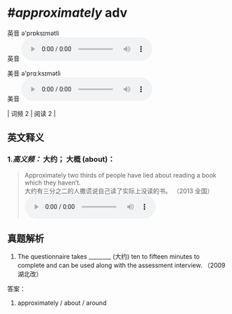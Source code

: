 # ***\#approximately*** adv
英音 ə'prɒksɪmətli  
英音
<audio src="./media/approximately-B.aac" controls="controls"></audio>

美音 ə'prɑːksɪmətli  
美音
<audio src="./media/approximately.aac" controls="controls"></audio>



| 词频 2 | 阅读 2 |  

英文释义
---
### 1.*高义频：* **大约； 大概 (about)：**  

 > Approximately two thirds of people have lied about reading a book which they haven’t.  
 > 大约有三分之二的人撒谎说自己读了实际上没读的书。  （2013 全国）  
<audio src="./media/1-approximately.aac" controls="controls"></audio>


真题解析
---
1. The questionnaire takes ________ (大约) ten to fifteen minutes to complete and can be used along with the assessment interview.  （2009 湖北改）  

答案：
1. approximately / about / around  

